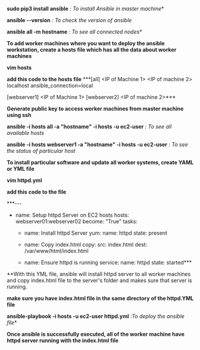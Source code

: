 **sudo pip3 install ansible** *: To install Ansible in master machine**

**ansible --version** *: To check the version of ansible*

**ansible all -m hostname** *: To see all connected nodes**

**To add worker machines where you want to deploy the ansible workstation, create a hosts file which has all the data about worker machines**

**vim hosts**

**add this code to the hosts file**
***[all]
<IP of Machine 1>
<IP of machine 2>
localhost ansible_connection=local

[webserver1]
<IP of Machine 1>
[webserver2]
<IP of machine 2>***

**Generate public key to access worker machines from master machine using ssh**

**ansible -i hosts all -a "hostname" -i hosts -u ec2-user** *: To see all available hosts*

**ansible -i hosts webserver1 -a "hostname" -i hosts -u ec2-user** *: To see the status of particular host*

**To install particular software and update all worker systems, create YAML or YML file**

**vim httpd.yml**

**add this code to the file**

***---
- name: Setup httpd Server on EC2 hosts
  hosts: webserver01:webserver02
  become: "True"
  tasks:
  - name: Install httpd Server
    yum:
      name: httpd
      state: present

  - name: Copy index.html
    copy:
      src: index.html
      dest: /var/www/html/index.html

  - name: Ensure httpd is running
    service:
      name: httpd
      state: started***

**With this YML file, ansible will install httpd server to all worker machines and copy index.html file to the server's folder and makes sure that server is running.

**make sure you have index.html file in the same directory of the httpd.YML file**

**ansible-playbook -i hosts -u ec2-user httpd.yml** *:To deploy the ansible file**

**Once ansible is successfully executed, all of the worker machine have httpd server running with the index.html file**
